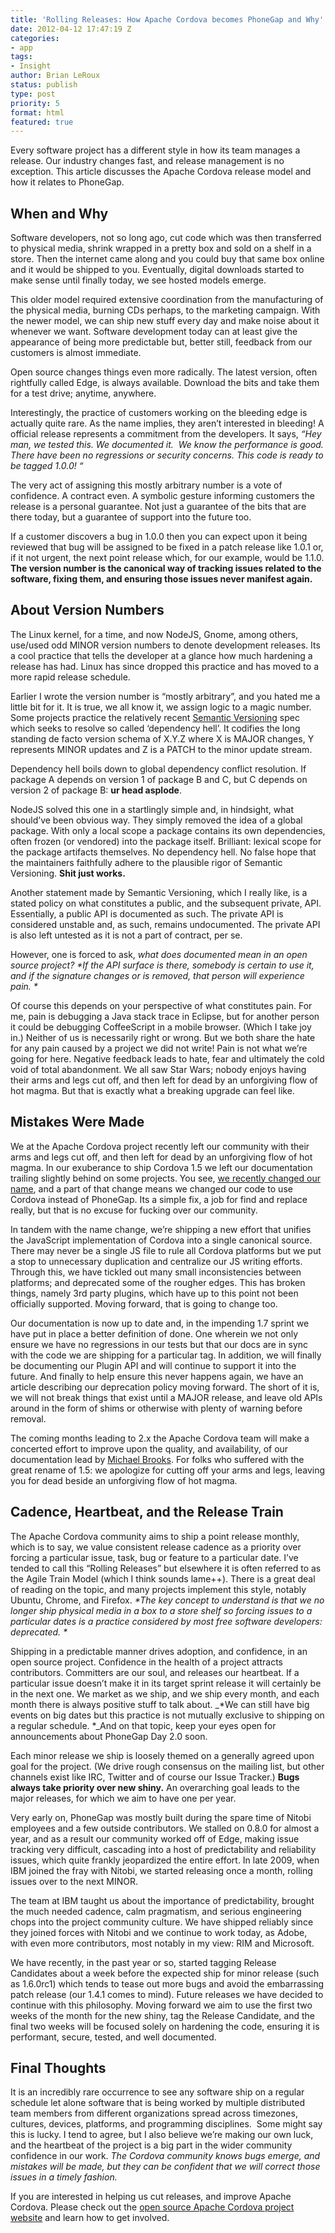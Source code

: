 ```yaml
---
title: 'Rolling Releases: How Apache Cordova becomes PhoneGap and Why'
date: 2012-04-12 17:47:19 Z
categories:
- app
tags:
- Insight
author: Brian LeRoux
status: publish
type: post
priority: 5
format: html
featured: true
---
```


Every software project has a different style in how its team manages a release. Our industry changes fast, and release management is no exception. This article discusses the Apache Cordova release model and how it relates to PhoneGap.

## When and Why

Software developers, not so long ago, cut code which was then transferred to physical media, shrink wrapped in a pretty box and sold on a shelf in a store. Then the internet came along and you could buy that same box online and it would be shipped to you. Eventually, digital downloads started to make sense until finally today, we see hosted models emerge.

This older model required extensive coordination from the manufacturing of the physical media, burning CDs perhaps, to the marketing campaign. With the newer model, we can ship new stuff every day and make noise about it whenever we want. Software development today can at least give the appearance of being more predictable but, better still, feedback from our customers is almost immediate.

Open source changes things even more radically. The latest version, often rightfully called Edge, is always available. Download the bits and take them for a test drive; anytime, anywhere.

Interestingly, the practice of customers working on the bleeding edge is actually quite rare. As the name implies, they aren’t interested in bleeding! A official release represents a commitment from the developers. It says, _“Hey man, we tested this. We documented it.  We know the performance is good. There have been no regressions or security concerns. This code is ready to be tagged 1.0.0! “_

The very act of assigning this mostly arbitrary number is a vote of confidence. A contract even. A symbolic gesture informing customers the release is a personal guarantee. Not just a guarantee of the bits that are there today, but a guarantee of support into the future too.

If a customer discovers a bug in 1.0.0 then you can expect upon it being reviewed that bug will be assigned to be fixed in a patch release like 1.0.1 or, if it not urgent, the next point release which, for our example, would be 1.1.0\. **The version number is the canonical way of tracking issues related to the software, fixing them, and ensuring those issues never manifest again.**

## About Version Numbers

The Linux kernel, for a time, and now NodeJS, Gnome, among others, use/used odd MINOR version numbers to denote development releases. Its a cool practice that tells the developer at a glance how much hardening a release has had. Linux has since dropped this practice and has moved to a more rapid release schedule.

Earlier I wrote the version number is “mostly arbitrary”, and you hated me a little bit for it. It is true, we all know it, we assign logic to a magic number. Some projects practice the relatively recent [Semantic Versioning](http://semver.org/) spec which seeks to resolve so called ‘dependency hell’. It codifies the long standing de facto version schema of X.Y.Z where X is MAJOR changes, Y represents MINOR updates and Z is a PATCH to the minor update stream.

Dependency hell boils down to global dependency conflict resolution. If package A depends on version 1 of package B and C, but C depends on version 2 of package B: **ur head asplode**.

NodeJS solved this one in a startlingly simple and, in hindsight, what should’ve been obvious way. They simply removed the idea of a global package. With only a local scope a package contains its own dependencies, often frozen (or vendored) into the package itself. Brilliant: lexical scope for the package artifacts themselves. No dependency hell. No false hope that the maintainers faithfully adhere to the plausible rigor of Semantic Versioning. **Shit just works.**

Another statement made by Semantic Versioning, which I really like, is a stated policy on what constitutes a public, and the subsequent private, API. Essentially, a public API is documented as such. The private API is considered unstable and, as such, remains undocumented. The private API is also left untested as it is not a part of contract, per se.

However, one is forced to ask, _what does documented mean in an open source project?_ _*If the API surface is there, somebody is certain to use it, and if the signature changes or is removed, that person will experience pain. *_

Of course this depends on your perspective of what constitutes pain. For me, pain is debugging a Java stack trace in Eclipse, but for another person it could be debugging CoffeeScript in a mobile browser. (Which I take joy in.) Neither of us is necessarily right or wrong. But we both share the hate for any pain caused by a project we did not write! Pain is not what we’re going for here. Negative feedback leads to hate, fear and ultimately the cold void of total abandonment. We all saw Star Wars; nobody enjoys having their arms and legs cut off, and then left for dead by an unforgiving flow of hot magma. But that is exactly what a breaking upgrade can feel like.

## Mistakes Were Made

We at the Apache Cordova project recently left our community with their arms and legs cut off, and then left for dead by an unforgiving flow of hot magma. In our exuberance to ship Cordova 1.5 we left our documentation trailing slightly behind on some projects. You see, [we recently changed our name](https://phonegap.com/2012/03/19/phonegap-cordova-and-what%E2%80%99s-in-a-name/), and a part of that change means we changed our code to use Cordova instead of PhoneGap. Its a simple fix, a job for find and replace really, but that is no excuse for fucking over our community.

In tandem with the name change, we’re shipping a new effort that unifies the JavaScript implementation of Cordova into a single canonical source. There may never be a single JS file to rule all Cordova platforms but we put a stop to unnecessary duplication and centralize our JS writing efforts. Through this, we have tickled out many small inconsistencies between platforms; and deprecated some of the rougher edges. This has broken things, namely 3rd party plugins, which have up to this point not been officially supported. Moving forward, that is going to change too.

Our documentation is now up to date and, in the impending 1.7 sprint we have put in place a better definition of done. One wherein we not only ensure we have no regressions in our tests but that our docs are in sync with the code we are shipping for a particular tag. In addition, we will finally be documenting our Plugin API and will continue to support it into the future. And finally to help ensure this never happens again, we have an article describing our deprecation policy moving forward. The short of it is, we will not break things that exist until a MAJOR release, and leave old APIs around in the form of shims or otherwise with plenty of warning before removal.

The coming months leading to 2.x the Apache Cordova team will make a concerted effort to improve upon the quality, and availability, of our documentation lead by [Michael Brooks](https://twitter.com/#!/mwbrooks). For folks who suffered with the great rename of 1.5: we apologize for cutting off your arms and legs, leaving you for dead beside an unforgiving flow of hot magma.

## Cadence, Heartbeat, and the Release Train

The Apache Cordova community aims to ship a point release monthly, which is to say, we value consistent release cadence as a priority over forcing a particular issue, task, bug or feature to a particular date. I’ve tended to call this “Rolling Releases” but elsewhere it is often referred to as the Agile Train Model (which I think sounds lame++). There is a great deal of reading on the topic, and many projects implement this style, notably Ubuntu, Chrome, and Firefox. _*The key concept to understand is that we no longer ship physical media in a box to a store shelf so forcing issues to a particular dates is a practice considered by most free software developers: _deprecated_. *_

Shipping in a predictable manner drives adoption, and confidence, in an open source project. Confidence in the health of a project attracts contributors. Committers are our soul, and releases our heartbeat. If a particular issue doesn’t make it in its target sprint release it will certainly be in the next one. We market as we ship, and we ship every month, and each month there is always positive stuff to talk about. _*We can still have big events on big dates but this practice is not mutually exclusive to shipping on a regular schedule. *_And on that topic, keep your eyes open for announcements about PhoneGap Day 2.0 soon.

Each minor release we ship is loosely themed on a generally agreed upon goal for the project. (We drive rough consensus on the mailing list, but other channels exist like IRC, Twitter and of course our Issue Tracker.) **Bugs always take priority over new shiny.** An overarching goal leads to the major releases, for which we aim to have one per year.

Very early on, PhoneGap was mostly built during the spare time of Nitobi employees and a few outside contributors. We stalled on 0.8.0 for almost a year, and as a result our community worked off of Edge, making issue tracking very difficult, cascading into a host of predictability and reliability issues, which quite frankly jeopardized the entire effort. In late 2009, when IBM joined the fray with Nitobi, we started releasing once a month, rolling issues over to the next MINOR.

The team at IBM taught us about the importance of predictability, brought the much needed cadence, calm pragmatism, and serious engineering chops into the project community culture. We have shipped reliably since they joined forces with Nitobi and we continue to work today, as Adobe, with even more contributors, most notably in my view: RIM and Microsoft.

We have recently, in the past year or so, started tagging Release Candidates about a week before the expected ship for minor release (such as 1.6.0rc1) which tends to tease out more bugs and avoid the embarrassing patch release (our 1.4.1 comes to mind). Future releases we have decided to continue with this philosophy. Moving forward we aim to use the first two weeks of the month for the new shiny, tag the Release Candidate, and the final two weeks will be focused solely on hardening the code, ensuring it is performant, secure, tested, and well documented.

## Final Thoughts

It is an incredibly rare occurrence to see any software ship on a regular schedule let alone software that is being worked by multiple distributed team members from different organizations spread across timezones, cultures, devices, platforms, and programming disciplines.  Some might say this is lucky. I tend to agree, but I also believe we’re making our own luck, and the heartbeat of the project is a big part in the wider community confidence in our work. _*The Cordova community knows bugs emerge, and mistakes will be made, but they can be confident that we will correct those issues in a timely fashion.*_

If you are interested in helping us cut releases, and improve Apache Cordova. Please check out the [open source Apache Cordova project website](http://incubator.apache.org/cordova/) and learn how to get involved.
